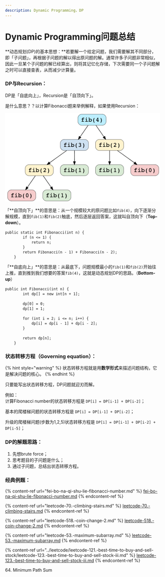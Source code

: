 ```yaml
---
description: Dynamic Programming，DP
---
```


# Dynamic Programming问题总结

**动态规划(DP)的基本思想：**若要解一个给定问题，我们需要解其不同部分，即「子问题」，再根据子问题的解以得出原问题的解。通常许多子问题非常相似，因此一旦某个子问题的解已经算出，则将其记忆化存储，下次需要同一个子问题解之时可以直接查表，从而减少计算量。



### DP与Recursion：

DP是「自底向上」，Recursion是「自顶向下」。

是什么意思？？以计算Fibonacci题来举例解释，如果使用Recursion：

![](<../.gitbook/assets/Screen Shot 2021-07-21 at 2.05.38 AM.png>)

「**自顶向下」**的意思是：从一个规模较大的原问题比如`fib(4)`，向下逐渐分解规模，直到`fib(1)`和`fib(2)`触底，然后逐层返回答案，这就叫自顶向下（**Top-down**）。

```
public static int Fibonacci(int n) {
		if (n <= 1) {
			return n;
		}
		return Fibonacci(n - 1) + Fibonacci(n - 2);
	}
```



「**自底向上」**的意思是：从最底下，问题规模最小的`fib(1)`和`fib(2)`开始往上推，直到推到我们想要的答案`fib(4)`，这就是动态规划DP的思路。（**Bottom-up**）

```
public int Fibonacci(int n) {
		int dp[] = new int[n + 1]; 

		dp[0] = 0; 
		dp[1] = 1;

		for (int i = 2; i <= n; i++) { 
			dp[i] = dp[i - 1] + dp[i - 2];
		}

		return dp[n];
	}
```

###  <a href="zhuang-tai-zhuan-yi-fang-cheng" id="zhuang-tai-zhuan-yi-fang-cheng"></a>

### 状态转移方程（Governing equation）：

{% hint style="warning" %}
状态转移方程就是用**数学形式**来描述问题结构，它是解决问题的核心。
{% endhint %}

只要能写出状态转移方程，DP问题就迎刃而解。

例如：\
计算Fibonacci number的状态转移方程是 `DP[i] = DP[i-1] + DP[i-2]`；

基本的爬楼梯问题的状态转移方程是 `DP[i] = DP[i-1] + DP[i-2]`；

升级的爬楼梯问题(步数为1,2,5)状态转移方程是 `DP[i] = DP[i-1] + DP[i-2] + DP[i-5]`；



### DP的解题思路：

1. 先想brute force；
2. 思考题目的子问题是什么；
3. 通过子问题，总结出状态转移方程。



### 经典例题：

{% content-ref url="fei-bo-na-qi-shu-lie-fibonacci-number.md" %}
[fei-bo-na-qi-shu-lie-fibonacci-number.md](fei-bo-na-qi-shu-lie-fibonacci-number.md)
{% endcontent-ref %}

{% content-ref url="leetcode-70.-climbing-stairs.md" %}
[leetcode-70.-climbing-stairs.md](leetcode-70.-climbing-stairs.md)
{% endcontent-ref %}

{% content-ref url="leetcode-518.-coin-change-2.md" %}
[leetcode-518.-coin-change-2.md](leetcode-518.-coin-change-2.md)
{% endcontent-ref %}

{% content-ref url="leetcode-53.-maximum-subarray.md" %}
[leetcode-53.-maximum-subarray.md](leetcode-53.-maximum-subarray.md)
{% endcontent-ref %}

{% content-ref url="../leetcode/leetcode-121.-best-time-to-buy-and-sell-stock/leetcode-123.-best-time-to-buy-and-sell-stock-iii.md" %}
[leetcode-123.-best-time-to-buy-and-sell-stock-iii.md](../leetcode/leetcode-121.-best-time-to-buy-and-sell-stock/leetcode-123.-best-time-to-buy-and-sell-stock-iii.md)
{% endcontent-ref %}



64\. Minimum Path Sum





